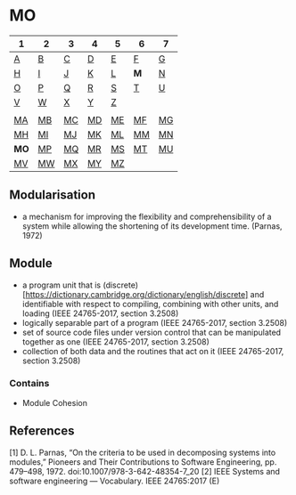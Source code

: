 # MO

| 1 | 2 | 3 | 4 | 5 | 6 | 7 |
|---|---|---|---|---|---|---|
| [A](../a/index.md) | [B](../m/index.md) | [C](../c/index.md) | [D](../d/index.md) | [E](../e/index.md) | [F](../f/index.md) | [G](../g/index.md) | 
| [H](../h/index.md) | [I](../i/index.md) | [J](../j/index.md) | [K](../k/index.md) | [L](../l/index.md) | **M** |[N](../n/index.md) | 
| [O](../o/index.md) | [P](../p/index.md) | [Q](../q/index.md) | [R](../r/index.md) | [S](../s/index.md) | [T](../t/index.md) | [U](../u/index.md) | 
| [V](../v/index.md) | [W](../w/index.md) | [X](../x/index.md) | [Y](../y/index.md) | [Z](../z/index.md) |
|   |   |   |   |   |   |   |
| [MA](ma.md) | [MB](mb.md) | [MC](mc.md) | [MD](md.md) | [ME](me.md) | [MF](mf.md) | [MG](mg.md) | 
| [MH](mh.md) | [MI](mi.md) | [MJ](mj.md) | [MK](mk.md) | [ML](ml.md) | [MM](mm.md) | [MN](mn.md) | 
| **MO** | [MP](mp.md) | [MQ](mq.md) | [MR](mr.md) | [MS](ms.md) | [MT](mt.md) | [MU](mu.md) | 
| [MV](mv.md) | [MW](mw.md) | [MX](mx.md) | [MY](my.md) | [MZ](mz.md) |

## Modularisation
- a mechanism for improving the flexibility and comprehensibility of a system while allowing the shortening of its development time. (Parnas, 1972)

## Module
- a program unit that is (discrete)[https://dictionary.cambridge.org/dictionary/english/discrete] and identifiable with respect to compiling, combining with other units, and loading (IEEE 24765-2017, section 3.2508)
- logically separable part of a program (IEEE 24765-2017, section 3.2508)
- set of source code files under version control that can be manipulated together as one (IEEE 24765-2017, section 3.2508)
- collection of both data and the routines that act on it (IEEE 24765-2017, section 3.2508) 

### Contains
- Module Cohesion


## References
[1] D. L. Parnas, “On the criteria to be used in decomposing systems into modules,” Pioneers and Their Contributions to Software Engineering, pp. 479–498, 1972. doi:10.1007/978-3-642-48354-7_20 
[2] IEEE Systems and software engineering — Vocabulary. IEEE 24765:2017 (E)
